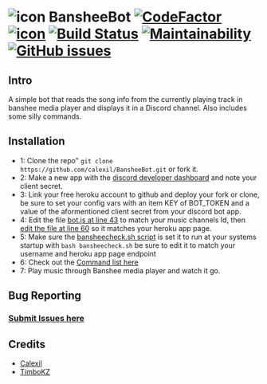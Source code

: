 # ![icon](https://u.teknik.io/znQBF.png) BansheeBot [![CodeFactor](https://www.codefactor.io/repository/github/calexil/bansheebot/badge)](https://www.codefactor.io/repository/github/calexil/bansheebot) [![icon](https://img.shields.io/badge/Heroku-Deployed-8460aa.svg)](https://bansheebot.herokuapp.com/) [![Build Status](https://travis-ci.org/calexil/BansheeBot.svg?branch=master)](https://travis-ci.org/calexil/BansheeBot) [![Maintainability](https://api.codeclimate.com/v1/badges/5cea1da12f8d344b472f/maintainability)](https://codeclimate.com/github/calexil/BansheeBot/maintainability) [![GitHub issues](https://img.shields.io/github/issues/calexil/BansheeBot.svg)](https://github.com/calexil/BansheeBot/issues)


## Intro
A simple bot that reads the song info from the currently playing track in banshee media player and displays it in a Discord channel. Also includes some silly commands.

## Installation

* 1: Clone the repo" `git clone https://github.com/calexil/BansheeBot.git` or fork it.
* 2: Make a new app with the [discord developer dashboard](https://discordapp.com/developers/applications/me) and note your client secret.
* 3: Link your free heroku account to github and deploy your fork or clone, be sure to set your config vars with an item KEY of BOT_TOKEN and a value of the aformentioned client secret from your discord bot app.
* 4: Edit the file [bot.js at line 43](https://github.com/calexil/BansheeBot/blob/master/bot.js#L43) to match your music channels Id, then [edit the file at line 60](https://github.com/calexil/BansheeBot/blob/master/bot.js#L60) so it matches your heroku app page.
* 5: Make sure the [bansheecheck.sh script](https://github.com/calexil/BansheeBot/blob/master/bansheecheck.sh) is set it to run at your systems startup with `bash bansheecheck.sh` be sure to edit it to match your username and heroku app page endpoint
* 6: Check out the [Command list here](https://github.com/calexil/BansheeBot/blob/master/Commands.md)
* 7: Play music through Banshee media player and watch it go. 

## Bug Reporting
### [Submit Issues here](https://github.com/calexil/BansheeBot/issues/new)

## Credits

* [Calexil](https://github.com/calexil)
* [TimboKZ](https://github.com/TimboKZ)

